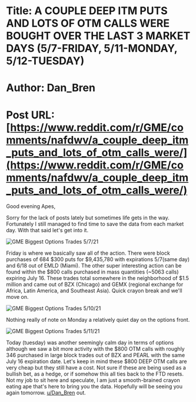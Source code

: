 # Title: A COUPLE DEEP ITM PUTS AND LOTS OF OTM CALLS WERE BOUGHT OVER THE LAST 3 MARKET DAYS (5/7-FRIDAY, 5/11-MONDAY, 5/12-TUESDAY)
# Author: Dan_Bren
# Post URL: [https://www.reddit.com/r/GME/comments/nafdwv/a_couple_deep_itm_puts_and_lots_of_otm_calls_were/](https://www.reddit.com/r/GME/comments/nafdwv/a_couple_deep_itm_puts_and_lots_of_otm_calls_were/)


Good evening Apes,

Sorry for the lack of posts lately but sometimes life gets in the way. Fortunately I still managed to find time to save the data from each market day. With that said let's get into it.

![GME Biggest Options Trades 5\/7\/21](https://preview.redd.it/2vn8jwyfzly61.png?width=1229&format=png&auto=webp&s=20ce4768fcfb117da2bb8f77f097a54ff3d47ae7)

Friday is where we basically saw all of the action. There were block purchases of 684 $300 puts for $9,435,780 with expirations 5/7(same day) and 6/18 out of EMLD (Miami). The other super interesting action can be found within the $800 calls purchased in mass quantities (\~5063 calls) expiring July 16. These trades total somewhere in the neighborhood of $1.5 million and came out of BZX (Chicago) and GEMX (regional exchange for Africa, Latin America, and Southeast Asia). Quick crayon break and we'll move on.

![GME Biggest Options Trades 5\/10\/21](https://preview.redd.it/5fiyrnbizly61.png?width=1016&format=png&auto=webp&s=857fc01f21b2a4c9f38a3bdb86fab9fc8e8e9236)

Nothing really of note on Monday a relatively quiet day on the options front.

![GME Biggest Options Trades 5\/11\/21](https://preview.redd.it/l8g34cckzly61.png?width=1174&format=png&auto=webp&s=0f71ba4bfc61c01f497e69e2575e7eb733adee9c)

Today (tuesday) was another seemingly calm day in terms of options although we saw a bit more activity with the $800 OTM calls with roughly 346 purchased in large block trades out of BZX and PEARL with the same July 16 expiration date. Let's keep in mind these $800 DEEP OTM calls are very cheap but they still have a cost. Not sure if these are being used as a bullish bet, as a hedge, or if somehow this all ties back to the FTD resets.  Not my job to sit here and speculate, I am just a smooth-brained crayon eating ape that's here to bring you the data.  Hopefully will be seeing you again tomorrow. [u/Dan\_Bren](https://www.reddit.com/u/Dan_Bren/) out.